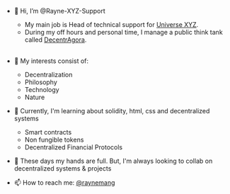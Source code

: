 - 👋 Hi, I’m @Rayne-XYZ-Support
   - My main job is Head of technical support for [Universe XYZ](https://github.com/UniverseXYZ).
   - During my off hours and personal time, I manage a public think tank called [DecentrAgora](https://github.com/decentragora).
<br></br>

- 👀 My interests consist of:
  - Decentralization
  - Philosophy
  - Technology
  - Nature
- 🌱 Currently, I'm learning about solidity, html, css and decentralized systems
  - Smart contracts
  - Non fungible tokens
  - Decentralized Financial Protocols
- 💞️ These days my hands are full. But, I'm always looking to collab on decentralized systems & projects
- 📫 How to reach me: [@raynemang](https://twitter.com/raynemang)
